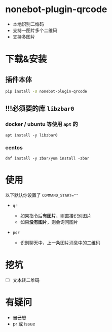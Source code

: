# nonebot-plugin-qrcode

- 本地识别二维码
- 支持一图片多个二维码
- 支持多图片

# 下载&安装

## 插件本体

```bash
pip install -U nonebot-plugin-qrcode
```

## !!!必须要的库 `libzbar0`

### docker / ubuntu 等使用 `apt` 的

```
apt install -y libzbar0
```

### centos

```
dnf install -y zbar/yum install -zbar
```

# 使用

以下默认你设置了 `COMMAND_START=""`

- `qr`

  - 如果指令后**有图片**，则直接识别图片
  - 如果**没有图片**，则会询问图片

- `pqr`
  - 识别聊天中，上一条图片消息中的二维码

# 挖坑

- [ ] 文本转二维码

# 有疑问

- ~~自己想~~
- pr 或 issue
